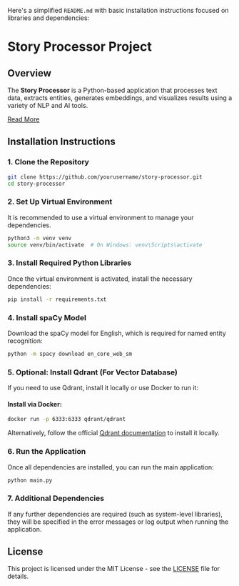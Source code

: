 Here's a simplified `README.md` with basic installation instructions focused on libraries and dependencies:

# Story Processor Project

## Overview

The **Story Processor** is a Python-based application that processes text data, extracts entities, generates embeddings, and visualizes results using a variety of NLP and AI tools.

[Read More](description.md)

## Installation Instructions

### 1. Clone the Repository

```bash
git clone https://github.com/yourusername/story-processor.git
cd story-processor
```

### 2. Set Up Virtual Environment

It is recommended to use a virtual environment to manage your dependencies.

```bash
python3 -m venv venv
source venv/bin/activate  # On Windows: venv\Scripts\activate
```

### 3. Install Required Python Libraries

Once the virtual environment is activated, install the necessary dependencies:

```bash
pip install -r requirements.txt
```

### 4. Install spaCy Model

Download the spaCy model for English, which is required for named entity recognition:

```bash
python -m spacy download en_core_web_sm
```

### 5. Optional: Install Qdrant (For Vector Database)

If you need to use Qdrant, install it locally or use Docker to run it:

#### Install via Docker:

```bash
docker run -p 6333:6333 qdrant/qdrant
```

Alternatively, follow the official [Qdrant documentation](https://qdrant.tech/documentation/quick_start/) to install it locally.

### 6. Run the Application

Once all dependencies are installed, you can run the main application:

```bash
python main.py
```

### 7. Additional Dependencies

If any further dependencies are required (such as system-level libraries), they will be specified in the error messages or log output when running the application.

## License

This project is licensed under the MIT License - see the [LICENSE](LICENSE) file for details.
```
